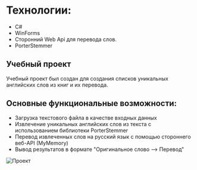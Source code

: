 <!DOCTYPE html>
<html lang="ru">
<head>
    <meta charset="UTF-8">
    <meta name="viewport" content="width=device-width, initial-scale=1.0">
    <title>Учебный проект</title>
</head>
<body>
    <h1>Технологии:</h1>
    <ul>
        <li>C#</li>
        <li>WinForms</li>
        <li>Сторонний Web Api для перевода слов.</li>
        <li>PorterStemmer</li>
    </ul>
    <h2>Учебный проект</h2>
    <p>Учебный проект был создан для создания списков уникальных английских слов из книг и их перевода.</p>
    <h2>Основные функциональные возможности:</h2>
    <ul>
        <li>Загрузка текстового файла в качестве входных данных</li>
        <li>Извлечение уникальных английских слов из текста с использованием библиотеки PorterStemmer</li>
        <li>Перевод извлеченных слов на русский язык с помощью стороннего веб-API (MyMemory)</li>
        <li>Вывод результатов в формате "Оригинальное слово --> Перевод"</li>
    </ul>
    <img src="https://github.com/user-attachments/assets/37554c22-f09a-4b79-af8b-bd0b09dfde2b" alt="Проект">
</body>
</html>
